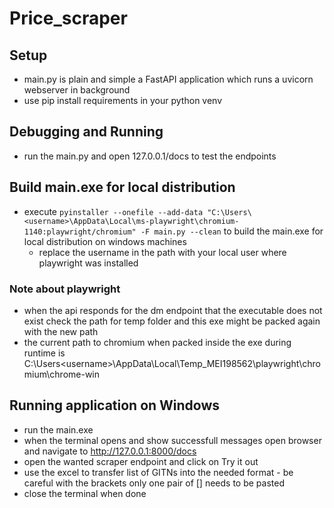 # Price_scraper

## Setup
- main.py is plain and simple a FastAPI application which runs a uvicorn webserver in background
- use pip install requirements in your python venv

## Debugging and Running
- run the main.py and open 127.0.0.1/docs to test the endpoints

## Build main.exe for local distribution
- execute `pyinstaller --onefile --add-data "C:\Users\<username>\AppData\Local\ms-playwright\chromium-1140:playwright/chromium" -F main.py --clean` to build the main.exe for local distribution on windows machines
    - replace the username in the path with your local user where playwright was installed

### Note about playwright
- when the api responds for the dm endpoint that the executable does not exist check the path for temp folder and this exe might be packed again with the new path
- the current path to chromium when packed inside the exe during runtime is C:\Users\<username>\AppData\Local\Temp\_MEI198562\playwright\chromium\chrome-win

## Running application on Windows
- run the main.exe
- when the terminal opens and show successfull messages open browser and navigate to http://127.0.0.1:8000/docs
- open the wanted scraper endpoint and click on Try it out
- use the excel to transfer list of GITNs into the needed format - be careful with the brackets  only one pair of [] needs to be pasted
- close the terminal when done